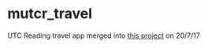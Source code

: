 # mutcr_travel
UTC Reading travel app
merged into [this project](https://github.com/MyUTCReading/myutcr-full) on 20/7/17
